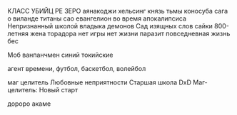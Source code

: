 КЛАСС УБИЙЦ РЕ ЗЕРО аянакоджи хельсинг князь тьмы коносуба сага о виланде титаны сао евангелион во время апокалипсиса Непризнанный школой владыка демонов Сад изящных слов сайки 800-летняя жена торадора нет игры нет жизни паразит повседневная жизнь бес

Моб ванпанчмен синий токийские

агент времени, футбол, баскетбол, волейбол

маг целитель Любовные неприятности Старшая школа DxD Маг-целитель: Новый старт

дороро акаме

